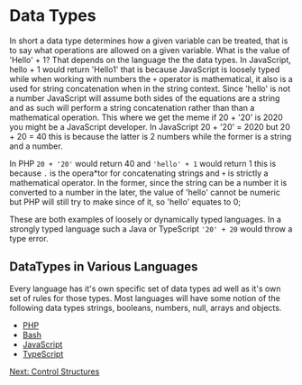 # Data Types
In short a data type determines how a given variable can be treated, that is to say what operations are allowed on a given variable.  What is the value of 'Hello' + 1? That depends on the language the the data types. In JavaScript, hello + 1 would return 'Hello1' that is because JavaScript is loosely typed while when working with numbers the ```+``` operator is mathematical, it also is a used for string concatenation when in the string context. Since 'hello' is not a number JavaScript will assume both sides of the equations are a string and as such will perform a string concatenation rather than than a mathematical operation. This where we get the meme if 20 + '20' is 2020 you might be a JavaScript developer. In JavaScript 20 + '20' = 2020 but 20 + 20 = 40 this is because the latter is 2 numbers while the former is a string and a number.

In PHP ```20 + '20'``` would return 40 and ```'hello' + 1``` would return 1 this is because ```.``` is the opera*tor for concatenating strings and ```+``` is strictly a mathematical operator. In the former, since the string can be a number it is converted to a number in the later, the value of 'hello' cannot be numeric but PHP will still try to make since of it, so 'hello' equates to 0;

These are both examples of loosely or dynamically typed languages. In a strongly typed language such a Java or TypeScript ```'20' + 20``` would throw a type error.

## DataTypes in Various Languages
Every language has it's own specific set of data types ad well as it's own set of rules for those types. Most languages will have some notion of the following data types strings, booleans, numbers, null, arrays and objects.

* [PHP](http://php.net/manual/en/language.types.intro.php)
* [Bash](http://tldp.org/LDP/abs/html/declareref.html)
* [JavaScript](https://developer.mozilla.org/en-US/docs/Web/JavaScript/Data_structures)
* [TypeScript](https://www.typescriptlang.org/docs/handbook/basic-types.html)

[Next: Control Structures](03-ControlStructures.md)
